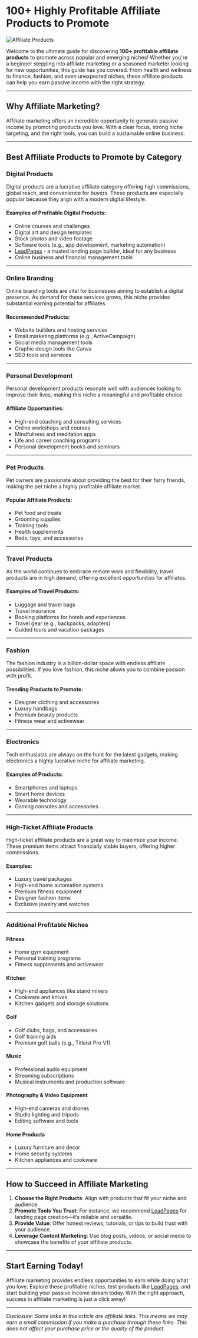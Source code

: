 # 100+ Highly Profitable Affiliate Products to Promote

![Affiliate Products](https://staging.marketingsolved.com/wp-content/uploads/2023/01/V1.jpg)

Welcome to the ultimate guide for discovering **100+ profitable affiliate products** to promote across popular and emerging niches! Whether you're a beginner stepping into affiliate marketing or a seasoned marketer looking for new opportunities, this guide has you covered. From health and wellness to finance, fashion, and even unexpected niches, these affiliate products can help you earn passive income with the right strategy.

---

## Why Affiliate Marketing?

Affiliate marketing offers an incredible opportunity to generate passive income by promoting products you love. With a clear focus, strong niche targeting, and the right tools, you can build a sustainable online business.

---

## Best Affiliate Products to Promote by Category

### **Digital Products**
Digital products are a lucrative affiliate category offering high commissions, global reach, and convenience for buyers. These products are especially popular because they align with a modern digital lifestyle.

#### Examples of Profitable Digital Products:
- Online courses and challenges
- Digital art and design templates
- Stock photos and video footage
- Software tools (e.g., app development, marketing automation)
- [LeadPages](https://bit.ly/LEadPages) - a trusted landing page builder, ideal for any business
- Online business and financial management tools

---

### **Online Branding**
Online branding tools are vital for businesses aiming to establish a digital presence. As demand for these services grows, this niche provides substantial earning potential for affiliates.

#### Recommended Products:
- Website builders and hosting services
- Email marketing platforms (e.g., ActiveCampaign)
- Social media management tools
- Graphic design tools like Canva
- SEO tools and services

---

### **Personal Development**
Personal development products resonate well with audiences looking to improve their lives, making this niche a meaningful and profitable choice.

#### Affiliate Opportunities:
- High-end coaching and consulting services
- Online workshops and courses
- Mindfulness and meditation apps
- Life and career coaching programs
- Personal development books and seminars

---

### **Pet Products**
Pet owners are passionate about providing the best for their furry friends, making the pet niche a highly profitable affiliate market.

#### Popular Affiliate Products:
- Pet food and treats
- Grooming supplies
- Training tools
- Health supplements
- Beds, toys, and accessories

---

### **Travel Products**
As the world continues to embrace remote work and flexibility, travel products are in high demand, offering excellent opportunities for affiliates.

#### Examples of Travel Products:
- Luggage and travel bags
- Travel insurance
- Booking platforms for hotels and experiences
- Travel gear (e.g., backpacks, adapters)
- Guided tours and vacation packages

---

### **Fashion**
The fashion industry is a billion-dollar space with endless affiliate possibilities. If you love fashion, this niche allows you to combine passion with profit.

#### Trending Products to Promote:
- Designer clothing and accessories
- Luxury handbags
- Premium beauty products
- Fitness wear and activewear

---

### **Electronics**
Tech enthusiasts are always on the hunt for the latest gadgets, making electronics a highly lucrative niche for affiliate marketing.

#### Examples of Products:
- Smartphones and laptops
- Smart home devices
- Wearable technology
- Gaming consoles and accessories

---

### **High-Ticket Affiliate Products**
High-ticket affiliate products are a great way to maximize your income. These premium items attract financially stable buyers, offering higher commissions.

#### Examples:
- Luxury travel packages
- High-end home automation systems
- Premium fitness equipment
- Designer fashion items
- Exclusive jewelry and watches

---

### **Additional Profitable Niches**

#### **Fitness**
- Home gym equipment
- Personal training programs
- Fitness supplements and activewear

#### **Kitchen**
- High-end appliances like stand mixers
- Cookware and knives
- Kitchen gadgets and storage solutions

#### **Golf**
- Golf clubs, bags, and accessories
- Golf training aids
- Premium golf balls (e.g., Titleist Pro V1)

#### **Music**
- Professional audio equipment
- Streaming subscriptions
- Musical instruments and production software

#### **Photography & Video Equipment**
- High-end cameras and drones
- Studio lighting and tripods
- Editing software and tools

#### **Home Products**
- Luxury furniture and decor
- Home security systems
- Kitchen appliances and cookware

---

## How to Succeed in Affiliate Marketing

1. **Choose the Right Products**: Align with products that fit your niche and audience.
2. **Promote Tools You Trust**: For instance, we recommend [LeadPages](https://bit.ly/LEadPages) for landing page creation—it’s reliable and versatile.
3. **Provide Value**: Offer honest reviews, tutorials, or tips to build trust with your audience.
4. **Leverage Content Marketing**: Use blog posts, videos, or social media to showcase the benefits of your affiliate products.

---

## Start Earning Today!

Affiliate marketing provides endless opportunities to earn while doing what you love. Explore these profitable niches, test products like [LeadPages](https://bit.ly/LEadPages), and start building your passive income stream today. With the right approach, success in affiliate marketing is just a click away!

---

_Disclosure: Some links in this article are affiliate links. This means we may earn a small commission if you make a purchase through these links. This does not affect your purchase price or the quality of the product._
